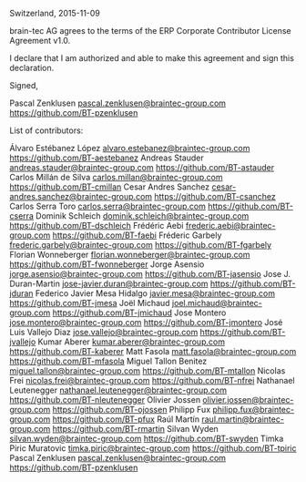 Switzerland, 2015-11-09

brain-tec AG agrees to the terms of the ERP Corporate Contributor License
Agreement v1.0.

I declare that I am authorized and able to make this agreement and sign this
declaration.

Signed,

Pascal Zenklusen pascal.zenklusen@braintec-group.com https://github.com/BT-pzenklusen

List of contributors:

Álvaro Estébanez López alvaro.estebanez@braintec-group.com https://github.com/BT-aestebanez
Andreas Stauder andreas.stauder@braintec-group.com https://github.com/BT-astauder
Carlos Millán de Silva carlos.millan@braintec-group.com https://github.com/BT-cmillan
Cesar Andres Sanchez cesar-andres.sanchez@braintec-group.com https://github.com/BT-csanchez
Carlos Serra Toro carlos.serra@braintec-group.com https://github.com/BT-cserra
Dominik Schleich dominik.schleich@braintec-group.com https://github.com/BT-dschleich
Frédéric Aebi frederic.aebi@braintec-group.com https://github.com/BT-faebi
Fréderic Garbely frederic.garbely@braintec-group.com https://github.com/BT-fgarbely
Florian Wonneberger florian.wonneberger@braintec-group.com https://github.com/BT-fwonneberger
Jorge Asensio jorge.asensio@braintec-group.com https://github.com/BT-jasensio
Jose J. Duran-Martin jose-javier.duran@braintec-group.com https://github.com/BT-jduran
Federico Javier Mesa Hidalgo javier.mesa@braintec-group.com https://github.com/BT-jmesa
Joël Michaud joel.michaud@braintec-group.com https://github.com/BT-jmichaud
Jose Montero jose.montero@braintec-group.com https://github.com/BT-jmontero
José Luis Vallejo Diaz jose.vallejo@braintec-group.com https://github.com/BT-jvallejo
Kumar Aberer kumar.aberer@braintec-group.com https://github.com/BT-kaberer
Matt Fasola matt.fasola@braintec-group.com https://github.com/BT-mfasola
Miguel Tallon Benitez miguel.tallon@braintec-group.com https://github.com/BT-mtallon
Nicolas Frei nicolas.frei@braintec-group.com https://github.com/BT-nfrei
Nathanael Leutenegger nathanael.leutenegger@braintec-group.com https://github.com/BT-nleutenegger
Olivier Jossen olivier.jossen@braintec-group.com https://github.com/BT-ojossen
Philipp Fux philipp.fux@braintec-group.com https://github.com/BT-pfux
Raúl Martín raul.martin@braintec-group.com https://github.com/BT-rmartin
Silvan Wyden silvan.wyden@braintec-group.com https://github.com/BT-swyden
Timka Piric Muratovic timka.piric@braintec-group.com https://github.com/BT-tpiric
Pascal Zenklusen pascal.zenklusen@braintec-group.com https://github.com/BT-pzenklusen
